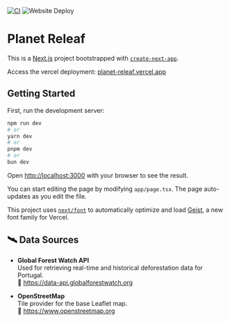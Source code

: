 [![CI](https://github.com/jorgebaptista/planet-releaf/actions/workflows/main.yml/badge.svg)](https://github.com/jorgebaptista/planet-releaf/actions/workflows/main.yml)
![Website Deploy](https://deploy-badge.vercel.app/api/?url=https://planet-releaf.vercel.app/&style=for-the-badge&logo=vercel&name=Planet%20ReLeaf)

# Planet Releaf

This is a [Next.js](https://nextjs.org) project bootstrapped with [`create-next-app`](https://nextjs.org/docs/app/api-reference/cli/create-next-app).

Access the vercel deployment: [planet-releaf.vercel.app](https://planet-releaf.vercel.app/)

## Getting Started

First, run the development server:

```bash
npm run dev
# or
yarn dev
# or
pnpm dev
# or
bun dev
```

Open [http://localhost:3000](http://localhost:3000) with your browser to see the result.

You can start editing the page by modifying `app/page.tsx`. The page auto-updates as you edit the file.

This project uses [`next/font`](https://nextjs.org/docs/app/building-your-application/optimizing/fonts) to automatically optimize and load [Geist](https://vercel.com/font), a new font family for Vercel.

## 🛰️ Data Sources

- **Global Forest Watch API**  
  Used for retrieving real-time and historical deforestation data for Portugal.  
  📎 https://data-api.globalforestwatch.org

- **OpenStreetMap**  
  Tile provider for the base Leaflet map.  
  📎 https://www.openstreetmap.org

